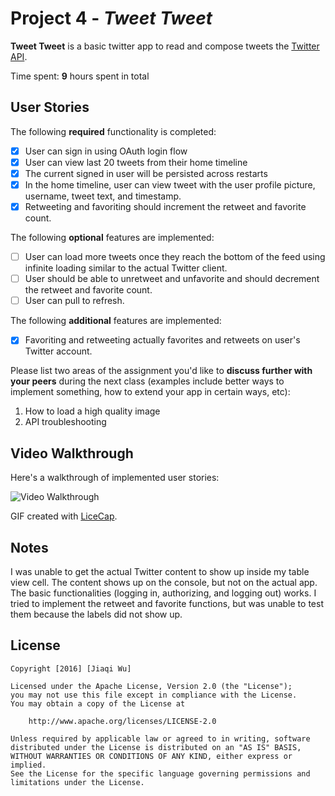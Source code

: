 # Project 4 - *Tweet Tweet*

**Tweet Tweet** is a basic twitter app to read and compose tweets the [Twitter API](https://apps.twitter.com/).

Time spent: **9** hours spent in total

## User Stories

The following **required** functionality is completed:

- [X] User can sign in using OAuth login flow
- [X] User can view last 20 tweets from their home timeline
- [X] The current signed in user will be persisted across restarts
- [X] In the home timeline, user can view tweet with the user profile picture, username, tweet text, and timestamp.
- [X] Retweeting and favoriting should increment the retweet and favorite count.

The following **optional** features are implemented:

- [ ] User can load more tweets once they reach the bottom of the feed using infinite loading similar to the actual Twitter client.
- [ ] User should be able to unretweet and unfavorite and should decrement the retweet and favorite count.
- [ ] User can pull to refresh.

The following **additional** features are implemented:

- [X] Favoriting and retweeting actually favorites and retweets on user's Twitter account.

Please list two areas of the assignment you'd like to **discuss further with your peers** during the next class (examples include better ways to implement something, how to extend your app in certain ways, etc):

1. How to load a high quality image 
2. API troubleshooting  

## Video Walkthrough 

Here's a walkthrough of implemented user stories:

<img src='http://i.imgur.com/iCMP4cv.gif' title='Video Walkthrough' width='' alt='Video Walkthrough' />

GIF created with [LiceCap](http://www.cockos.com/licecap/).

## Notes

I was unable to get the actual Twitter content to show up inside my table view cell. The content shows up on the console, but not on the actual app. The basic functionalities (logging in, authorizing, and logging out) works. I tried to implement the retweet and favorite functions, but was unable to test them because the labels did not show up. 

## License

    Copyright [2016] [Jiaqi Wu]

    Licensed under the Apache License, Version 2.0 (the "License");
    you may not use this file except in compliance with the License.
    You may obtain a copy of the License at

        http://www.apache.org/licenses/LICENSE-2.0

    Unless required by applicable law or agreed to in writing, software
    distributed under the License is distributed on an "AS IS" BASIS,
    WITHOUT WARRANTIES OR CONDITIONS OF ANY KIND, either express or implied.
    See the License for the specific language governing permissions and
    limitations under the License.
